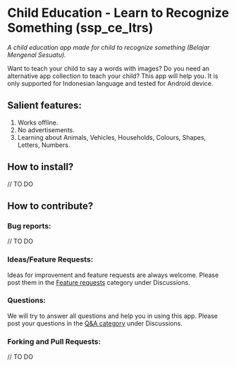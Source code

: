 # Child Education - Learn to Recognize Something (ssp_ce_ltrs)

<i>A child education app made for child to recognize something (Belajar Mengenal Sesuatu).</i>

Want to teach your child to say a words with images? Do you need an alternative app collection to teach your child? This app will help you. It is only supported for Indonesian language and tested for Android device.


## Salient features:
1. Works offline.
1. No advertisements.
1. Learning about Animals, Vehicles, Households, Colours, Shapes, Letters, Numbers.


## How to install?
// TO DO


## How to contribute?
### Bug reports:
// TO DO

### Ideas/Feature Requests:
Ideas for improvement and feature requests are always welcome. Please post them in the [Feature requests](https://github.com/singgihsuryop/ssp_ce_ltrs/discussions/categories/feature-requests) category under Discussions.

### Questions:
We will try to answer all questions and help you in using this app. Please post your questions in the [Q&A category](https://github.com/singgihsuryop/ssp_ce_ltrs/discussions/categories/q-a) under Discussions.

### Forking and Pull Requests:
// TO DO

